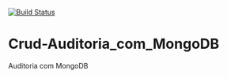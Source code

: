[![Build Status](https://travis-ci.org/sirnande/Crud-Auditoria_com_MongoDB.svg?branch=master)](https://travis-ci.org/sirnande/Crud-Auditoria_com_MongoDB)

# Crud-Auditoria_com_MongoDB
Auditoria com MongoDB
